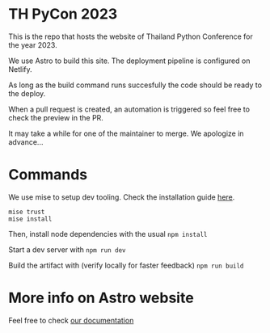 # TH PyCon 2023

This is the repo that hosts the website of Thailand Python Conference for the year 2023.

We use Astro to build this site. The deployment pipeline is configured on Netlify. 

As long as the build command runs succesfully the code should be ready to the deploy.

When a pull request is created, an automation is triggered so feel free to check the preview in the PR.

It may take a while for one of the maintainer to merge. We apologize in advance...

# Commands

We use mise to setup dev tooling. Check the installation guide [here](https://mise.jdx.dev/installing-mise.html).

```
mise trust
mise install
```

Then, install node dependencies with the usual
`npm install`

Start a dev server with
`npm run dev`

Build the artifact with (verify locally for faster feedback)
`npm run build`

# More info on Astro website

Feel free to check [our documentation](https://docs.astro.build)
